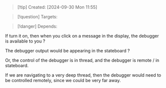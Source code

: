 
>[!tip] Created: [2024-09-30 Mon 11:55]

>[!question] Targets: 

>[!danger] Depends: 

If turn it on, then when you click on a message in the display, the debugger is available to you ?

The debugger output would be appearing in the stateboard ?

Or, the control of the debugger is in thread, and the debugger is remote / in stateboard.

If we are navigating to a very deep thread, then the debugger would need to be controlled remotely, since we could be very far away.